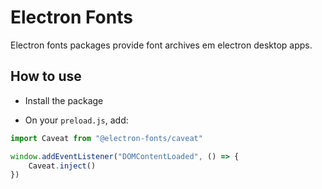 # Electron Fonts

Electron fonts packages provide font archives em electron desktop apps.

## How to use

* Install the package

* On your `preload.js`, add:

```ts
import Caveat from "@electron-fonts/caveat"

window.addEventListener("DOMContentLoaded", () => {
    Caveat.inject()
})
```